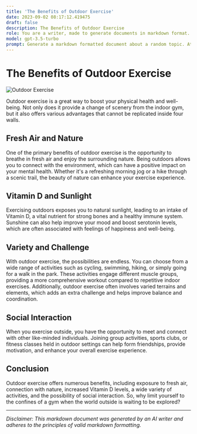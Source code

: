 ```yaml
---
title: 'The Benefits of Outdoor Exercise'
date: 2023-09-02 08:17:12.419475
draft: false
description: The Benefits of Outdoor Exercise
role: You are a writer, made to generate documents in markdown format. It is very important that all of the documents you generate are in valid markdown format.
model: gpt-3.5-turbo
prompt: Generate a markdown formatted document about a random topic. At the bottom, include a disclaimer explaining that the document was generated by you. The first line of the document should be the title. Make sure that the entire document is in proper markdown format, using a mix of various tags to make the document visually appealing.
---
```


# The Benefits of Outdoor Exercise

![Outdoor Exercise](https://images.unsplash.com/photo-1527841353909-3ac447f9961c)

Outdoor exercise is a great way to boost your physical health and well-being. Not only does it provide a change of scenery from the indoor gym, but it also offers various advantages that cannot be replicated inside four walls.

## Fresh Air and Nature

One of the primary benefits of outdoor exercise is the opportunity to breathe in fresh air and enjoy the surrounding nature. Being outdoors allows you to connect with the environment, which can have a positive impact on your mental health. Whether it's a refreshing morning jog or a hike through a scenic trail, the beauty of nature can enhance your exercise experience.

## Vitamin D and Sunlight

Exercising outdoors exposes you to natural sunlight, leading to an intake of Vitamin D, a vital nutrient for strong bones and a healthy immune system. Sunshine can also help improve your mood and boost serotonin levels, which are often associated with feelings of happiness and well-being.

## Variety and Challenge

With outdoor exercise, the possibilities are endless. You can choose from a wide range of activities such as cycling, swimming, hiking, or simply going for a walk in the park. These activities engage different muscle groups, providing a more comprehensive workout compared to repetitive indoor exercises. Additionally, outdoor exercise often involves varied terrains and elements, which adds an extra challenge and helps improve balance and coordination.

## Social Interaction

When you exercise outside, you have the opportunity to meet and connect with other like-minded individuals. Joining group activities, sports clubs, or fitness classes held in outdoor settings can help form friendships, provide motivation, and enhance your overall exercise experience.

## Conclusion

Outdoor exercise offers numerous benefits, including exposure to fresh air, connection with nature, increased Vitamin D levels, a wide variety of activities, and the possibility of social interaction. So, why limit yourself to the confines of a gym when the world outside is waiting to be explored?

---

*Disclaimer: This markdown document was generated by an AI writer and adheres to the principles of valid markdown formatting.*
